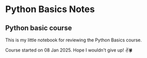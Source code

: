 # Python Basics Notes

## Python basic course

This is my little notebook for reviewing the Python Basics course.

Course started on 08 Jan 2025. Hope I wouldn't give up! ✌️🍀
